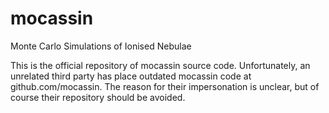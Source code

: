 # mocassin
Monte Carlo Simulations of Ionised Nebulae

This is the official repository of mocassin source code. Unfortunately, an unrelated third party has place outdated mocassin code at github.com/mocassin. The reason for their impersonation is unclear, but of course their repository should be avoided.
